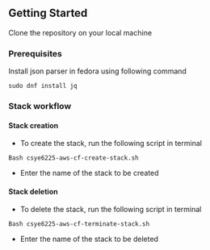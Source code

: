 ## Getting Started

Clone the repository on your local machine

### Prerequisites

Install json parser in fedora using following command

```
sudo dnf install jq
```
### Stack workflow
#### Stack creation

* To create the stack, run the following script in terminal
```
Bash csye6225-aws-cf-create-stack.sh
```
* Enter the name of the stack to be created

#### Stack deletion
* To delete the stack, run the following script in terminal
```
Bash csye6225-aws-cf-terminate-stack.sh
```
* Enter the name of the stack to be deleted
